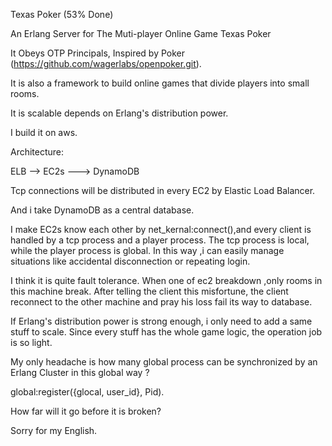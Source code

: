 Texas Poker (53% Done)

An Erlang Server for The Muti-player Online Game Texas Poker

It Obeys OTP Principals, Inspired by Poker (https://github.com/wagerlabs/openpoker.git).

It is also a framework to build online games that divide players into small rooms. 

It is scalable depends on Erlang's distribution power.

I build it on aws.

Architecture:
  
  ELB -->  EC2s  ---> DynamoDB   
        
Tcp connections will be distributed in every EC2 by Elastic Load Balancer. 

And i take DynamoDB as a central database.

I make EC2s know each other by net_kernal:connect(),and 
every client is handled by a tcp process and a player process. 
The tcp process is local, while the player process is global. 
In this way ,i can easily manage situations like accidental
disconnection or repeating login.

I think it is quite fault tolerance. When one of ec2 breakdown ,only rooms in this machine break.
After telling the client this misfortune, the client reconnect to the other machine  and pray his loss 
fail its way to database.

If Erlang's distribution power is strong enough, i only need to add a same stuff to scale. Since every stuff
has the whole game logic, the operation job is so light.

My only headache is how many global process can be synchronized by an Erlang Cluster in this global way ?

global:register({glocal, user_id}, Pid). 

How far will it go before it is broken? 

Sorry for my English.



